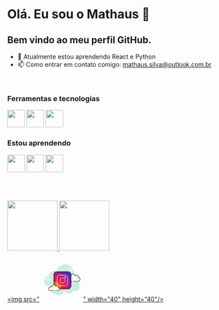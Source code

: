 # Olá. Eu sou o Mathaus 👋


## Bem vindo ao meu perfil GitHub.

- 🌱 Atualmente estou aprendendo React e Python
- 📫 Como entrar em contato comigo: mathaus.silva@outlook.com.br

<br/>

### Ferramentas e tecnologias
<img src="https://cdn.jsdelivr.net/gh/devicons/devicon/icons/html5/html5-original.svg" width="40" height="40"/> <img src="https://cdn.jsdelivr.net/gh/devicons/devicon/icons/css3/css3-original.svg" width="40" height="40"/> <img src="https://cdn.jsdelivr.net/gh/devicons/devicon/icons/git/git-original.svg" width="40" height="40"/> 


### Estou aprendendo
<img src="https://cdn.jsdelivr.net/gh/devicons/devicon/icons/javascript/javascript-original.svg" width="40" height="40"/> <img src="https://cdn.jsdelivr.net/gh/devicons/devicon/icons/react/react-original.svg" width="40" height="40"/> <img src="https://cdn.jsdelivr.net/gh/devicons/devicon/icons/python/python-original.svg" width="40" height="40"/>

<br/> <br/>

<div>
<a href="https://github.com/Mathaus1">
<img loading="lazy" height="115em" src="https://github-readme-stats.vercel.app/api/top-langs/?username=Mathaus1&layout=compact&langs_count=7&theme=dracula"/>
<img loading="lazy" height="115em" src="https://github-readme-stats.vercel.app/api?username=Mathaus1&show_icons=true&theme=dracula&include_all_commits=true&count_private=true"/>
</div>

<img src="<svg xmlns="http://www.w3.org/2000/svg" x="0px" y="0px" width="100" height="100" viewBox="0 0 100 100">
<path fill="#c7ede6" d="M88.699,56.831c0.3-0.616,0.566-1.264,0.796-1.943c2.633-7.77-1.349-17.078-9.733-19.325	C78.854,24.18,70.854,16.37,61.82,15.038c-10.341-1.525-19.814,5.044-22.966,15.485c-3.799-1.346-7.501-1.182-10.99,0.857	c-1.583,0.732-3.031,1.812-4.33,3.233c-1.907,2.086-3.147,4.719-3.652,7.495c-0.748,0.118-1.483,0.236-2.176,0.484	c-4.04,1.449-6.589,4.431-7.288,8.923c-0.435,2.797,0.443,5.587,0.933,6.714c1.935,4.455,6.422,6.98,10.981,6.312	c0.227-0.033,0.557,0.069,0.752,0.233c0.241,7.12,3.698,13.417,8.884,17.014c8.321,5.772,19.027,3.994,25.781-3.921	c2.894,2.96,6.338,4.398,10.384,3.876c4.023-0.519,7.147-2.739,9.426-6.349c1.053,0.283,2.051,0.691,3.083,0.804	c4.042,0.442,7.324-1.165,9.732-4.8c0.922-1.391,1.793-3.194,1.793-6.354C92.169,61.788,90.874,58.821,88.699,56.831z"></path><path fill="#fff" d="M18.362,48.867H8.332c-0.276,0-0.5-0.224-0.5-0.5s0.224-0.5,0.5-0.5h10.03c0.276,0,0.5,0.224,0.5,0.5	S18.639,48.867,18.362,48.867z M21.244,48.867h-1.446c-0.276,0-0.5-0.224-0.5-0.5s0.224-0.5,0.5-0.5h1.446	c0.276,0,0.5,0.224,0.5,0.5S21.52,48.867,21.244,48.867z M25.298,48.867h-2.546c-0.276,0-0.5-0.224-0.5-0.5s0.224-0.5,0.5-0.5h2.546	c0.276,0,0.5,0.224,0.5,0.5S25.574,48.867,25.298,48.867z M25.298,50.732h-9.616c-0.276,0-0.5-0.224-0.5-0.5s0.224-0.5,0.5-0.5	h9.616c0.276,0,0.5,0.224,0.5,0.5S25.574,50.732,25.298,50.732z M13.95,50.732h-0.58c-0.276,0-0.5-0.224-0.5-0.5s0.224-0.5,0.5-0.5	h0.58c0.276,0,0.5,0.224,0.5,0.5S14.227,50.732,13.95,50.732z M11.573,50.732h-1.456c-0.276,0-0.5-0.224-0.5-0.5s0.224-0.5,0.5-0.5	h1.456c0.276,0,0.5,0.224,0.5,0.5S11.85,50.732,11.573,50.732z M20.709,47.002h-5.027c-0.276,0-0.5-0.224-0.5-0.5s0.224-0.5,0.5-0.5	h5.027c0.276,0,0.5,0.224,0.5,0.5S20.985,47.002,20.709,47.002z M20.709,45.137h-1.257c-0.276,0-0.5-0.224-0.5-0.5	s0.224-0.5,0.5-0.5h1.257c0.276,0,0.5,0.224,0.5,0.5S20.985,45.137,20.709,45.137z M17.441,52.597h-1.759	c-0.276,0-0.5-0.224-0.5-0.5s0.224-0.5,0.5-0.5h1.759c0.276,0,0.5,0.224,0.5,0.5S17.717,52.597,17.441,52.597z M74.388,26.546	h-10.03c-0.276,0-0.5-0.224-0.5-0.5s0.224-0.5,0.5-0.5h10.03c0.276,0,0.5,0.224,0.5,0.5S74.665,26.546,74.388,26.546z M77.271,26.546h-1.446c-0.276,0-0.5-0.224-0.5-0.5s0.224-0.5,0.5-0.5h1.446c0.276,0,0.5,0.224,0.5,0.5S77.547,26.546,77.271,26.546	z M81.325,26.546h-2.546c-0.276,0-0.5-0.224-0.5-0.5s0.224-0.5,0.5-0.5h2.546c0.276,0,0.5,0.224,0.5,0.5	S81.602,26.546,81.325,26.546z M81.325,28.411h-9.617c-0.276,0-0.5-0.224-0.5-0.5s0.224-0.5,0.5-0.5h9.617	c0.276,0,0.5,0.224,0.5,0.5S81.602,28.411,81.325,28.411z M69.977,28.411h-0.58c-0.276,0-0.5-0.224-0.5-0.5s0.224-0.5,0.5-0.5h0.58	c0.276,0,0.5,0.224,0.5,0.5S70.254,28.411,69.977,28.411z M67.6,28.411h-1.456c-0.276,0-0.5-0.224-0.5-0.5s0.224-0.5,0.5-0.5H67.6	c0.276,0,0.5,0.224,0.5,0.5S67.877,28.411,67.6,28.411z M76.735,24.681h-5.028c-0.276,0-0.5-0.224-0.5-0.5s0.224-0.5,0.5-0.5h5.028	c0.276,0,0.5,0.224,0.5,0.5S77.012,24.681,76.735,24.681z M76.735,22.816h-1.257c-0.276,0-0.5-0.224-0.5-0.5s0.224-0.5,0.5-0.5	h1.257c0.276,0,0.5,0.224,0.5,0.5S77.012,22.816,76.735,22.816z M73.466,30.276h-1.759c-0.276,0-0.5-0.224-0.5-0.5	s0.224-0.5,0.5-0.5h1.759c0.276,0,0.5,0.224,0.5,0.5S73.743,30.276,73.466,30.276z"></path><path fill="#fdfcef" d="M77.959,53.7c0,0,10.616,0,10.681,0c2.452,0,4.439-1.987,4.439-4.439	c0-2.139-1.513-3.924-3.527-4.344c0.023-0.187,0.039-0.377,0.039-0.57c0-2.539-2.058-4.598-4.597-4.598	c-1.499,0-2.827,0.721-3.666,1.831c-0.215-2.826-2.739-5.007-5.693-4.646c-2.16,0.264-3.947,1.934-4.344,4.073	c-0.127,0.686-0.114,1.352,0.013,1.977c-0.579-0.624-1.403-1.016-2.322-1.016c-1.68,0-3.052,1.308-3.16,2.961	c-0.763-0.169-1.593-0.158-2.467,0.17c-1.671,0.627-2.861,2.2-2.93,3.983c-0.099,2.533,1.925,4.617,4.435,4.617	c0.191,0,0.861,0,1.015,0h9.218"></path><path fill="#472b29" d="M88.641,54.2H77.959c-0.276,0-0.5-0.224-0.5-0.5s0.224-0.5,0.5-0.5H88.64	c2.172,0,3.939-1.767,3.939-3.939c0-1.854-1.316-3.476-3.129-3.855c-0.254-0.053-0.425-0.292-0.394-0.55	c0.021-0.168,0.035-0.337,0.035-0.51c0-2.259-1.838-4.098-4.098-4.098c-1.292,0-2.483,0.595-3.267,1.632	c-0.126,0.166-0.34,0.237-0.54,0.179c-0.2-0.059-0.342-0.235-0.358-0.442c-0.094-1.238-0.701-2.401-1.664-3.19	c-0.973-0.798-2.207-1.149-3.471-0.997c-1.947,0.238-3.556,1.747-3.913,3.668c-0.112,0.601-0.108,1.201,0.011,1.786	c0.045,0.22-0.062,0.442-0.261,0.545c-0.199,0.102-0.443,0.06-0.595-0.104c-0.513-0.552-1.208-0.856-1.956-0.856	c-1.4,0-2.569,1.095-2.661,2.494c-0.01,0.146-0.082,0.28-0.199,0.367s-0.268,0.118-0.408,0.088c-0.755-0.167-1.468-0.118-2.183,0.15	c-1.498,0.562-2.545,1.982-2.606,3.535c-0.042,1.083,0.347,2.109,1.096,2.889c0.75,0.78,1.758,1.209,2.84,1.209h10.233	c0.276,0,0.5,0.224,0.5,0.5s-0.224,0.5-0.5,0.5H64.86c-1.356,0-2.621-0.539-3.561-1.516c-0.939-0.977-1.428-2.263-1.375-3.621	c0.076-1.949,1.384-3.73,3.254-4.432c0.72-0.27,1.464-0.363,2.221-0.279c0.362-1.655,1.842-2.884,3.582-2.884	c0.603,0,1.194,0.151,1.72,0.431c0.004-0.327,0.036-0.655,0.097-0.983c0.436-2.346,2.399-4.188,4.775-4.478	c1.54-0.191,3.039,0.244,4.226,1.216c0.899,0.737,1.543,1.742,1.847,2.851c0.919-0.807,2.094-1.256,3.347-1.256	c2.811,0,5.098,2.287,5.098,5.098c0,0.064-0.001,0.128-0.004,0.192c2.048,0.628,3.492,2.547,3.492,4.723	C93.579,51.984,91.364,54.2,88.641,54.2z"></path><path fill="#fdfcef" d="M72.386,39.921c-1.642-0.108-3.055,1.026-3.157,2.533c-0.013,0.187-0.004,0.371,0.023,0.55	c-0.317-0.358-0.786-0.6-1.324-0.636c-0.985-0.065-1.836,0.586-1.959,1.471c-0.179-0.049-0.366-0.082-0.56-0.095	c-1.437-0.094-2.674,0.898-2.762,2.216"></path><path fill="#472b29" d="M62.648,46.211c-0.006,0-0.012,0-0.017,0c-0.138-0.009-0.242-0.128-0.233-0.266	c0.098-1.454,1.453-2.556,3.028-2.449c0.116,0.008,0.234,0.022,0.353,0.045c0.26-0.878,1.158-1.485,2.166-1.421	c0.377,0.025,0.73,0.139,1.035,0.33c0-0.004,0-0.008,0-0.012c0.111-1.641,1.652-2.872,3.423-2.765	c0.138,0.009,0.242,0.128,0.233,0.266c-0.009,0.138-0.131,0.243-0.266,0.233c-1.514-0.102-2.799,0.933-2.891,2.3	c-0.011,0.165-0.004,0.332,0.021,0.496c0.017,0.109-0.041,0.217-0.141,0.264c-0.098,0.047-0.219,0.023-0.293-0.061	c-0.285-0.321-0.705-0.522-1.154-0.552c-0.846-0.056-1.589,0.496-1.695,1.256c-0.01,0.071-0.05,0.134-0.109,0.174	c-0.06,0.04-0.135,0.051-0.203,0.033c-0.173-0.046-0.345-0.076-0.511-0.086c-1.303-0.085-2.417,0.805-2.497,1.983	C62.889,46.11,62.778,46.211,62.648,46.211z"></path><path fill="#3231c7" d="M72.099,38.56v25.72c0,1.43-0.45,2.77-1.21,3.87c-1.23,1.8-3.3,2.98-5.64,2.98h-25.72	c-3.76,0-6.84-3.08-6.84-6.85V38.56c0-2.24,1.09-4.23,2.76-5.48c1.14-0.86,2.55-1.37,4.08-1.37h25.72c0.76,0,1.49,0.12,2.17,0.36	c1.52,1.33,2.96,2.76,4.3,4.27C71.968,37.04,72.099,37.78,72.099,38.56z"></path><path fill="#7228ad" d="M72.099,48.75v15.53c0,1.43-0.45,2.77-1.21,3.87c-1.23,1.8-3.3,2.98-5.64,2.98h-25.72	c-3.76,0-6.84-3.08-6.84-6.85V38.56c0-2.24,1.09-4.23,2.76-5.48c1.14-0.86,2.55-1.37,4.08-1.37h15.38	C62.069,35.72,68.029,41.63,72.099,48.75z"></path><path fill="#b11e93" d="M70.889,68.15c-1.23,1.8-3.3,2.98-5.64,2.98h-25.72c-3.76,0-6.84-3.08-6.84-6.85V38.56	c0-2.24,1.09-4.23,2.76-5.48C55,34,70,48,70.889,68.15z"></path><path fill="#db1a58" d="M63.998,71v0.13h-24.47c-3.76,0-6.84-3.08-6.84-6.85V40h0.31C50.089,40,63.998,53.91,63.998,71z"></path><path fill="#e4273e" d="M56.998,71v0.13h-17.47c-3.76,0-6.84-3.08-6.84-6.85V47.01c0.1-0.01,0.21-0.01,0.31-0.01	C46.228,47,56.998,57.77,56.998,71z"></path><path fill="#f47c22" d="M49.998,71v0.13h-10.47c-3.76,0-6.84-3.08-6.84-6.85V54.01c0.1-0.01,0.21-0.01,0.31-0.01	C42.369,54,49.998,61.63,49.998,71z"></path><path fill="#ef9922" d="M43.998,71v0.13h-4.47c-3.76,0-6.84-3.08-6.84-6.85v-4.27c0.1-0.01,0.21-0.01,0.31-0.01	C38.518,60,43.998,65.48,43.998,71z"></path><path fill="#472b29" d="M86.27,47.358c-0.018,0-0.037-0.002-0.056-0.006c-0.135-0.031-0.219-0.165-0.188-0.299	c0.045-0.199,0.113-0.393,0.201-0.574c0.716-1.484,2.651-2.054,4.317-1.268c0.125,0.059,0.179,0.208,0.12,0.333	c-0.059,0.126-0.209,0.177-0.333,0.12c-1.417-0.667-3.056-0.204-3.654,1.033c-0.072,0.148-0.127,0.305-0.164,0.468	C86.486,47.279,86.383,47.358,86.27,47.358z"></path><path fill="#472b29" d="M65.256,71.829H39.532c-4.162,0-7.548-3.386-7.548-7.547V38.559c0-4.162,3.386-7.547,7.548-7.547	h25.722c4.162,0,7.547,3.386,7.547,7.547v25.722C72.802,68.443,69.416,71.829,65.256,71.829z M39.532,32.412	c-3.39,0-6.147,2.757-6.147,6.147v25.722c0,3.39,2.758,6.147,6.147,6.147h25.722c3.39,0,6.147-2.757,6.147-6.147V38.559	c0-3.39-2.757-6.147-6.147-6.147H39.532z"></path><path fill="#472b29" d="M64.152,68.663H40.634c-3.024,0-5.484-2.46-5.484-5.484V39.662c0-3.024,2.46-5.484,5.484-5.484	h22.395c0.193,0,0.35,0.157,0.35,0.35s-0.157,0.35-0.35,0.35H40.634c-2.638,0-4.784,2.146-4.784,4.784v23.517	c0,2.638,2.146,4.784,4.784,4.784h23.518c2.638,0,4.784-2.146,4.784-4.784v-13.01c0-0.193,0.157-0.35,0.35-0.35	s0.35,0.157,0.35,0.35v13.01C69.636,66.203,67.176,68.663,64.152,68.663z"></path><path fill="#472b29" d="M69.286,48.642c-0.193,0-0.35-0.157-0.35-0.35v-2.503c0-0.193,0.157-0.35,0.35-0.35	s0.35,0.157,0.35,0.35v2.503C69.636,48.485,69.48,48.642,69.286,48.642z M69.286,44.888c-0.193,0-0.35-0.157-0.35-0.35v-1.251	c0-0.193,0.157-0.35,0.35-0.35s0.35,0.157,0.35,0.35v1.251C69.636,44.731,69.48,44.888,69.286,44.888z"></path><path fill="none" stroke="#fdfcef" stroke-miterlimit="10" d="M46.5,39.5h12c3.314,0,6,2.686,6,6v12c0,3.314-2.686,6-6,6h-12	c-3.314,0-6-2.686-6-6v-12C40.5,42.186,43.186,39.5,46.5,39.5z"></path><circle cx="59" cy="44" r="1.5" fill="none" stroke="#fdfcef" stroke-miterlimit="10"></circle><circle cx="52.5" cy="51.5" r="6" fill="none" stroke="#fdfcef" stroke-miterlimit="10"></circle><path fill="#fdfcef" d="M39.12,74.641c1.71,0,3.194,0,3.215,0c1.916,0,3.469-1.52,3.469-3.396	c0-1.636-1.182-3.001-2.756-3.323c0.018-0.143,0.031-0.288,0.031-0.436c0-1.942-1.609-3.517-3.593-3.517	c-1.172,0-2.209,0.551-2.865,1.401c-0.168-2.162-2.141-3.83-4.45-3.554c-1.688,0.202-3.084,1.479-3.395,3.116	c-0.1,0.525-0.089,1.034,0.01,1.512c-0.453-0.477-1.097-0.777-1.814-0.777c-1.313,0-2.385,1.001-2.47,2.265	c-0.596-0.129-1.245-0.121-1.928,0.13c-1.306,0.48-2.236,1.683-2.29,3.047c-0.077,1.937,1.504,3.532,3.467,3.532	c0.149,0,0.673,0,0.794,0h7.204 M33.239,74.641h0.327"></path><path fill="#472b29" d="M42.335,75.141H39.12c-0.276,0-0.5-0.224-0.5-0.5s0.224-0.5,0.5-0.5h3.215	c1.637,0,2.969-1.299,2.969-2.896c0-1.363-0.991-2.554-2.356-2.833c-0.256-0.052-0.429-0.293-0.396-0.552	c0.016-0.123,0.027-0.247,0.027-0.374c0-1.664-1.388-3.017-3.093-3.017c-0.977,0-1.877,0.44-2.47,1.207	c-0.126,0.164-0.341,0.233-0.539,0.173c-0.198-0.059-0.339-0.234-0.355-0.44c-0.071-0.913-0.507-1.741-1.227-2.332	c-0.742-0.609-1.687-0.883-2.665-0.764c-1.475,0.177-2.694,1.292-2.963,2.712c-0.084,0.443-0.081,0.887,0.008,1.317	c0.046,0.219-0.06,0.441-0.257,0.545c-0.198,0.104-0.44,0.063-0.595-0.099c-0.38-0.401-0.896-0.622-1.452-0.622	c-1.038,0-1.903,0.79-1.971,1.799c-0.01,0.145-0.082,0.278-0.198,0.366s-0.265,0.119-0.406,0.089	c-0.573-0.125-1.111-0.087-1.65,0.111c-1.129,0.415-1.917,1.459-1.963,2.598c-0.031,0.782,0.252,1.526,0.799,2.096	c0.568,0.591,1.337,0.916,2.167,0.916h7.998c0.276,0,0.5,0.224,0.5,0.5s-0.224,0.5-0.5,0.5h-7.998c-1.089,0-2.142-0.446-2.888-1.224	c-0.737-0.767-1.12-1.771-1.078-2.828c0.061-1.538,1.113-2.943,2.617-3.496c0.548-0.201,1.115-0.276,1.688-0.228	c0.332-1.268,1.507-2.198,2.882-2.198c0.431,0,0.854,0.094,1.24,0.269c0.011-0.199,0.035-0.397,0.073-0.597	c0.35-1.844,1.924-3.291,3.827-3.519c1.249-0.149,2.462,0.2,3.418,0.984c0.668,0.548,1.147,1.254,1.399,2.047	c0.717-0.568,1.61-0.882,2.557-0.882c2.257,0,4.093,1.802,4.093,4.017c0,0.02,0,0.04,0,0.06c1.603,0.52,2.726,2.011,2.726,3.7	C46.305,73.393,44.524,75.141,42.335,75.141z M33.565,75.141h-0.327c-0.276,0-0.5-0.224-0.5-0.5s0.224-0.5,0.5-0.5h0.327	c0.276,0,0.5,0.224,0.5,0.5S33.841,75.141,33.565,75.141z"></path><path fill="#472b29" d="M40.785,69.849c-0.018,0-0.036-0.002-0.055-0.006c-0.135-0.03-0.219-0.164-0.189-0.299	c0.035-0.153,0.087-0.301,0.157-0.441c0.555-1.123,2.084-1.537,3.409-0.924c0.125,0.058,0.18,0.207,0.122,0.332	s-0.206,0.179-0.332,0.122c-1.081-0.501-2.315-0.19-2.751,0.692c-0.052,0.104-0.091,0.214-0.116,0.328	C41.002,69.769,40.899,69.849,40.785,69.849z M36.1,75.141h-1.005c-0.276,0-0.5-0.224-0.5-0.5s0.224-0.5,0.5-0.5H36.1	c0.276,0,0.5,0.224,0.5,0.5S36.376,75.141,36.1,75.141z"></path>
</svg>" width="40" height="40"/> 
